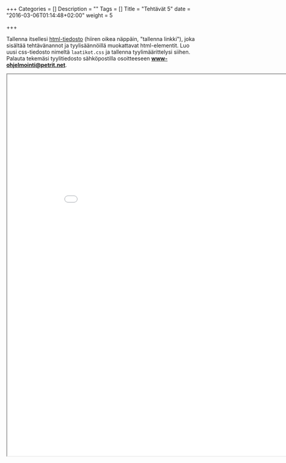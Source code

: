 +++
Categories = []
Description = ""
Tags = []
Title = "Tehtävät 5"
date = "2016-03-06T01:14:48+02:00"
weight = 5

+++

Tallenna itsellesi [html-tiedosto](../../files/laatikot.zip) (hiiren oikea näppäin, "tallenna linkki"),
joka sisältää tehtävänannot ja tyylisäännöillä muokattavat html-elementit. Luo uusi css-tiedosto
nimeltä `laatikot.css` ja tallenna tyylimäärittelysi siihen. Palauta tekemäsi tyylitiedosto
sähköpostilla osoitteeseen **www-ohjelmointi@petrit.net**.

<iframe src="../../files/laatikot.html" style="width: 900px; height: 1000px;" />
